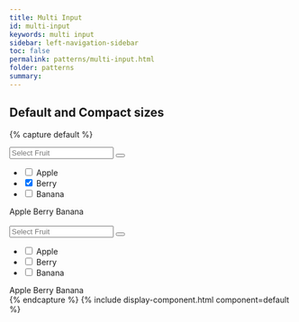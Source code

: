 ```yaml
---
title: Multi Input
id: multi-input
keywords: multi input
sidebar: left-navigation-sidebar
toc: false
permalink: patterns/multi-input.html
folder: patterns
summary:
---
```



## Default and Compact sizes

{% capture default %}
<div class="fd-multi-input">
    <div class="fd-multi-input-field">
        <div class="fd-popover">
            <div class="fd-popover__control">
                <div aria-label="Image label" aria-controls="F4GcX348a" aria-expanded="false" aria-haspopup="true">
                    <div class="fd-input-group">
                        <input type="text" class="fd-input fd-input-group__input" id="" placeholder="Select Fruit">
                        <span class="fd-input-group__addon fd-input-group__addon--button">
                            <button class="fd-input-group__button fd-button--light sap-icon--navigation-down-arrow"></button>
                        </span>
                    </div>
                </div>
            </div>
            <div class="fd-popover__body fd-popover__body--no-arrow" aria-hidden="true" id="F4GcX348a">
                <nav class="fd-menu">
                <ul class="fd-menu__list">
                    <li>
                        <label for="a1" class="fd-menu__item">
                            <input type="checkbox" class="fd-checkbox" id="a1">
                            Apple
                        </label>
                    </li>
                    <li>
                        <label for="b1" class="fd-menu__item">
                            <input type="checkbox" class="fd-checkbox" id="b1" checked>
                            Berry
                        </label>
                    </li>
                    <li>
                        <label for="c1" class="fd-menu__item">
                            <input type="checkbox" class="fd-checkbox" id="c1">
                            Banana
                        </label>
                    </li>
                </ul>
                </nav>
            </div>
        </div>
    </div>
    <div class="fd-multi-input-tags">
        <span class="fd-token" role="button">Apple</span>
        <span class="fd-token" role="button">Berry</span>
        <span class="fd-token" role="button">Banana</span>
    </div>
</div>

<br>

<div class="fd-multi-input">
    <div class="fd-multi-input-field">
        <div class="fd-popover">
            <div class="fd-popover__control">
                <div aria-label="Image label" aria-controls="F4GcX34a" aria-expanded="false" aria-haspopup="true">
                    <div class="fd-input-group">
                        <input type="text" class="fd-input fd-input--compact fd-input-group__input" id="" placeholder="Select Fruit">
                        <span class="fd-input-group__addon fd-input-group__addon--button">
                            <button class="fd-input-group__button fd-button--light fd-button--compact sap-icon--navigation-down-arrow"></button>
                        </span>
                    </div>
                </div>
            </div>
            <div class="fd-popover__body fd-popover__body--no-arrow" aria-hidden="true" id="F4GcX34a">
                <nav class="fd-menu">
                <ul class="fd-menu__list">
                    <li>
                        <label for="a2" class="fd-menu__item">
                            <input type="checkbox" class="fd-checkbox" id="a2">
                            Apple
                        </label>
                    </li>
                    <li>
                        <label for="b2" class="fd-menu__item">
                            <input type="checkbox" class="fd-checkbox" id="b2">
                            Berry
                        </label>
                    </li>
                    <li>
                        <label for="c2" class="fd-menu__item">
                            <input type="checkbox" class="fd-checkbox" id="c2">
                            Banana
                        </label>
                    </li>
                </ul>
                </nav>
            </div>
        </div>
    </div>
    <div class="fd-multi-input-tags">
        <span class="fd-token" role="button">Apple</span>
        <span class="fd-token" role="button">Berry</span>
        <span class="fd-token" role="button">Banana</span>
    </div>
</div>
{% endcapture %}
{% include display-component.html component=default %}
